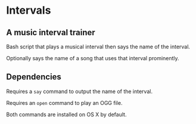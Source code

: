 # Intervals
## A music interval trainer
Bash script that plays a musical interval then says the name of the interval.

Optionally says the name of a song that uses that interval prominently.

## Dependencies
Requires a `say` command to output the name of the interval.

Requires an `open` command to play an OGG file.

Both commands are installed on OS X by default.
